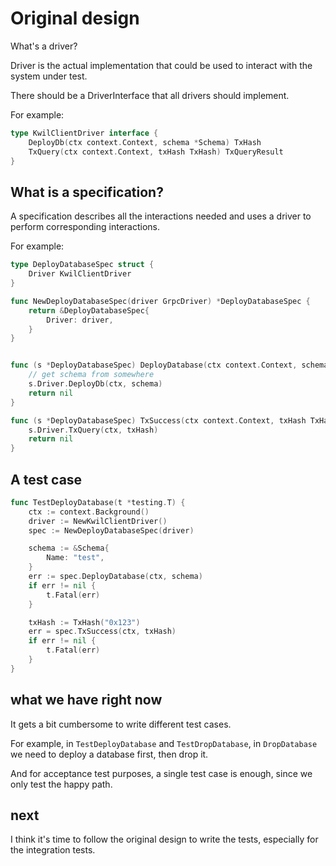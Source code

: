 # Original design

What's a driver?

Driver is the actual implementation that could be used to interact with the system under test.

There should be a DriverInterface that all drivers should implement.

For example:

```go
type KwilClientDriver interface {
    DeployDb(ctx context.Context, schema *Schema) TxHash
    TxQuery(ctx context.Context, txHash TxHash) TxQueryResult
}
```

## What is a specification?

A specification describes all the interactions needed and uses a driver to perform corresponding interactions.

For example:

```go
type DeployDatabaseSpec struct {
    Driver KwilClientDriver
}

func NewDeployDatabaseSpec(driver GrpcDriver) *DeployDatabaseSpec {
    return &DeployDatabaseSpec{
        Driver: driver,
    }
}


func (s *DeployDatabaseSpec) DeployDatabase(ctx context.Context, schema *Schema) error {
    // get schema from somewhere
    s.Driver.DeployDb(ctx, schema)
    return nil
}

func (s *DeployDatabaseSpec) TxSuccess(ctx context.Context, txHash TxHash) error {
    s.Driver.TxQuery(ctx, txHash)
    return nil
}
```

## A test case

```go
func TestDeployDatabase(t *testing.T) {
    ctx := context.Background()
    driver := NewKwilClientDriver()
    spec := NewDeployDatabaseSpec(driver)

    schema := &Schema{
        Name: "test",
    }
    err := spec.DeployDatabase(ctx, schema)
    if err != nil {
        t.Fatal(err)
    }

    txHash := TxHash("0x123")
    err = spec.TxSuccess(ctx, txHash)
    if err != nil {
        t.Fatal(err)
    }
}
```

## what we have right now

It gets a bit cumbersome to write different test cases.

For example, in `TestDeployDatabase` and `TestDropDatabase`, in `DropDatabase` we need to deploy a database first, then drop it.

And for acceptance test purposes, a single test case is enough, since we only test the happy path.

## next

I think it's time to follow the original design to write the tests, especially for the integration tests.

